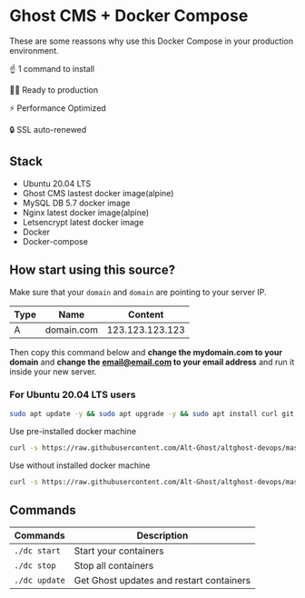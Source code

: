 # Ghost CMS + Docker Compose

These are some reassons why use this Docker Compose in your production environment.

☝️ 1 command to install

👨‍💻 Ready to production

⚡ Performance Optimized

🔒 SSL auto-renewed

## Stack

- Ubuntu 20.04 LTS
- Ghost CMS lastest docker image(alpine)
- MySQL DB 5.7 docker image
- Nginx latest docker image(alpine)
- Letsencrypt latest docker image
- Docker
- Docker-compose

## How start using this source?

Make sure that your `domain` and `domain` are pointing to your server IP.

| Type | Name       | Content         |
| ---- | ---------- | --------------- |
| A    | domain.com | 123.123.123.123 |

Then copy this command below and **change the mydomain.com to your domain** and **change the email@email.com to your email address** and run it inside your new server.

### For Ubuntu 20.04 LTS users

```bash
sudo apt update -y && sudo apt upgrade -y && sudo apt install curl git cron -y && sudo apt autoremove -y
```

Use pre-installed docker machine

```bash
curl -s https://raw.githubusercontent.com/Alt-Ghost/altghost-devops/master/dc | bash -s setup mydomain.com email@email.com
```

Use without installed docker machine

```bash
curl -s https://raw.githubusercontent.com/Alt-Ghost/altghost-devops/master/dcsimple | bash -s setup mydomain.com email@email.com
```

## Commands

| Commands      | Description                              |
| ------------- | ---------------------------------------- |
| `./dc start`  | Start your containers                    |
| `./dc stop`   | Stop all containers                      |
| `./dc update` | Get Ghost updates and restart containers |
